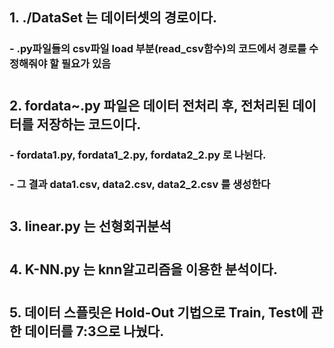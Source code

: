 ## 1. ./DataSet 는 데이터셋의 경로이다.

### - .py파일들의 csv파일 load 부분(read_csv함수)의 코드에서 경로를 수정해줘야 할 필요가 있음
#

## 2. fordata~.py 파일은 데이터 전처리 후, 전처리된 데이터를 저장하는 코드이다.
### - fordata1.py, fordata1_2.py, fordata2_2.py 로 나뉜다.
### - 그 결과 data1.csv, data2.csv, data2_2.csv 를 생성한다
#

## 3. linear.py 는 선형회귀분석
#

## 4. K-NN.py 는 knn알고리즘을 이용한 분석이다.
#

## 5. 데이터 스플릿은 Hold-Out 기법으로 Train, Test에 관한 데이터를 7:3으로 나눴다.
